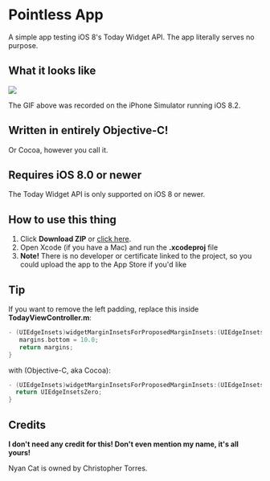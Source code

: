 # Pointless App
A simple app testing iOS 8's Today Widget API. The app literally serves no purpose.

## What it looks like
![](http://i.imgur.com/ZcOcxwm.gif)

The GIF above was recorded on the iPhone Simulator running iOS 8.2.

## Written in entirely Objective-C!
Or Cocoa, however you call it.

## Requires iOS 8.0 or newer
The Today Widget API is only supported on iOS 8 or newer.

## How to use this thing
1. Click **Download ZIP** or [click here](https://github.com/theawesomecoder61/Pointless-App/archive/master.zip).
2. Open Xcode (if you have a Mac) and run the **.xcodeproj** file
3. **Note!** There is no developer or certificate linked to the project, so you could upload the app to the App Store if you'd like

## Tip
If you want to remove the left padding, replace this inside **TodayViewController.m**:
```objectivec
- (UIEdgeInsets)widgetMarginInsetsForProposedMarginInsets:(UIEdgeInsets)margins {
   margins.bottom = 10.0;
   return margins;
}
```
with (Objective-C, aka Cocoa):
```objectivec
- (UIEdgeInsets)widgetMarginInsetsForProposedMarginInsets:(UIEdgeInsets)margins {
  return UIEdgeInsetsZero;
}
```

## Credits
**I don't need any credit for this! Don't even mention my name, it's all yours!**

Nyan Cat is owned by Christopher Torres.
